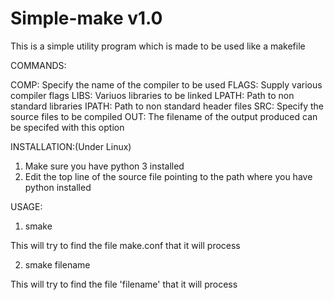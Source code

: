 # Simple-make v1.0
This is a simple utility program which is made to be used like a makefile

COMMANDS:

COMP: Specify the name of the compiler to be used
FLAGS: Supply various compiler flags
LIBS: Variuos libraries to be linked
LPATH: Path to non standard libraries 
IPATH: Path to non standard header files
SRC: Specify the source files to be compiled
OUT: The filename of the output produced can be specifed with this option

INSTALLATION:(Under Linux)

1. Make sure you have python 3 installed
2. Edit the top line of the source file pointing to the path where you have python installed


USAGE:

1. smake 

This will try to find the file make.conf that it will process

2. smake filename

This will try to find the file 'filename' that it will process
